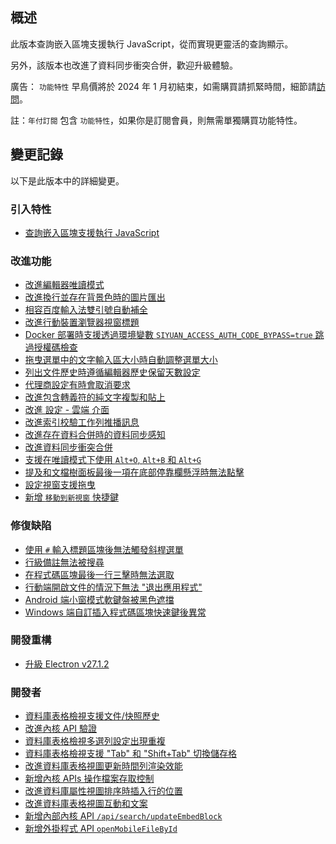## 概述

此版本查詢嵌入區塊支援執行 JavaScript，從而實現更靈活的查詢顯示。

另外，該版本也改進了資料同步衝突合併，歡迎升級體驗。

廣告： `功能特性` 早鳥價將於 2024 年 1 月初結束，如需購買請抓緊時間，細節請[訪問](https://b3log.org/siyuan/pricing.html)。

註：`年付訂閱` 包含 `功能特性`，如果你是訂閱會員，則無需單獨購買功能特性。

## 變更記錄

以下是此版本中的詳細變更。

### 引入特性

* [查詢嵌入區塊支援執行 JavaScript](https://github.com/siyuan-note/siyuan/issues/9648)

### 改進功能

* [改進編輯器唯讀模式](https://github.com/siyuan-note/siyuan/issues/9598)
* [改進換行並存在背景色時的圖片匯出](https://github.com/siyuan-note/siyuan/issues/9685)
* [相容百度輸入法雙引號自動補全](https://github.com/siyuan-note/siyuan/issues/9686)
* [改進行動裝置瀏覽器視窗標題](https://github.com/siyuan-note/siyuan/issues/9695)
* [Docker 部署時支援透過環境變數 `SIYUAN_ACCESS_AUTH_CODE_BYPASS=true` 跳過授權碼檢查](https://github.com/siyuan-note/siyuan/issues/9709)
* [拖曳選單中的文字輸入區大小時自動調整選單大小](https://github.com/siyuan-note/siyuan/issues/9715)
* [列出文件歷史時遵循編輯器歷史保留天數設定](https://github.com/siyuan-note/siyuan/issues/9723)
* [代理商設定有時會取消要求](https://github.com/siyuan-note/siyuan/issues/9725)
* [改進包含轉義符的純文字複製和貼上](https://github.com/siyuan-note/siyuan/issues/9727)
* [改進 設定 - 雲端 介面](https://github.com/siyuan-note/siyuan/issues/9730)
* [改進索引校驗工作列推播訊息](https://github.com/siyuan-note/siyuan/issues/9739)
* [改進存在資料合併時的資料同步感知](https://github.com/siyuan-note/siyuan/issues/9740)
* [改進資料同步衝突合併](https://github.com/siyuan-note/siyuan/issues/9741)
* [支援在唯讀模式下使用 `Alt+O`, `Alt+B` 和 `Alt+G`](https://github.com/siyuan-note/siyuan/issues/9745)
* [提及和文檔樹面板最後一項在底部停靠欄懸浮時無法點擊](https://github.com/siyuan-note/siyuan/issues/9750)
* [設定視窗支援拖曳](https://github.com/siyuan-note/siyuan/issues/9752)
* [新增 `移動到新視窗` 快捷鍵](https://github.com/siyuan-note/siyuan/issues/9754)

### 修復缺陷

* [使用 `#` 輸入標題區塊後無法觸發斜桿選單](https://github.com/siyuan-note/siyuan/issues/9022)
* [行級備註無法被搜尋](https://github.com/siyuan-note/siyuan/issues/9710)
* [在程式碼區塊最後一行三擊時無法選取](https://github.com/siyuan-note/siyuan/issues/9714)
* [行動端開啟文件的情況下無法 "退出應用程式"](https://github.com/siyuan-note/siyuan/issues/9717)
* [Android 端小窗模式軟鍵盤被黑色遮擋](https://github.com/siyuan-note/siyuan/issues/9726)
* [Windows 端自訂插入程式碼區塊快速鍵後異常](https://github.com/siyuan-note/siyuan/issues/9735)

### 開發重構

* [升級 Electron v27.1.2](https://github.com/siyuan-note/siyuan/issues/9705)

### 開發者

* [資料庫表格檢視支援文件/快照歷史](https://github.com/siyuan-note/siyuan/issues/9567)
* [改進內核 API 驗證](https://github.com/siyuan-note/siyuan/pull/9702)
* [資料庫表格檢視多選列設定出現重複](https://github.com/siyuan-note/siyuan/issues/9716)
* [資料庫表格檢視支援 "Tab" 和 "Shift+Tab" 切換儲存格](https://github.com/siyuan-note/siyuan/issues/9718)
* [改進資料庫表格視圖更新時間列渲染效能](https://github.com/siyuan-note/siyuan/issues/9719)
* [新增內核 APIs 操作檔案存取控制](https://github.com/siyuan-note/siyuan/pull/9722)
* [改進資料庫屬性視圖排序時插入行的位置](https://github.com/siyuan-note/siyuan/issues/9724)
* [改進資料庫表格視圖互動和文案](https://github.com/siyuan-note/siyuan/issues/9728)
* [新增內部內核 API `/api/search/updateEmbedBlock`](https://github.com/siyuan-note/siyuan/issues/9736)
* [新增外掛程式 API `openMobileFileById`](https://github.com/siyuan-note/siyuan/issues/9738)
